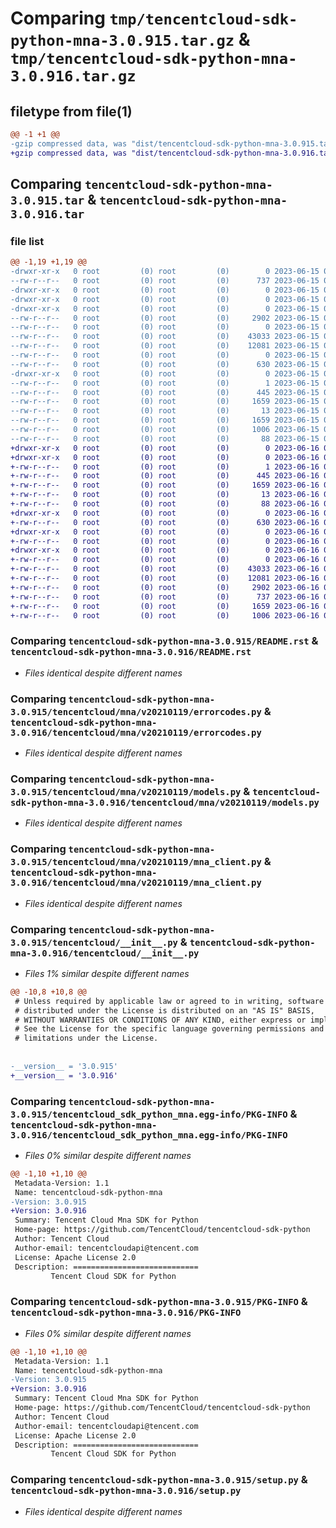 # Comparing `tmp/tencentcloud-sdk-python-mna-3.0.915.tar.gz` & `tmp/tencentcloud-sdk-python-mna-3.0.916.tar.gz`

## filetype from file(1)

```diff
@@ -1 +1 @@
-gzip compressed data, was "dist/tencentcloud-sdk-python-mna-3.0.915.tar", last modified: Thu Jun 15 00:29:27 2023, max compression
+gzip compressed data, was "dist/tencentcloud-sdk-python-mna-3.0.916.tar", last modified: Fri Jun 16 00:37:34 2023, max compression
```

## Comparing `tencentcloud-sdk-python-mna-3.0.915.tar` & `tencentcloud-sdk-python-mna-3.0.916.tar`

### file list

```diff
@@ -1,19 +1,19 @@
-drwxr-xr-x   0 root         (0) root         (0)        0 2023-06-15 00:29:27.000000 tencentcloud-sdk-python-mna-3.0.915/
--rw-r--r--   0 root         (0) root         (0)      737 2023-06-15 00:29:27.000000 tencentcloud-sdk-python-mna-3.0.915/README.rst
-drwxr-xr-x   0 root         (0) root         (0)        0 2023-06-15 00:29:27.000000 tencentcloud-sdk-python-mna-3.0.915/tencentcloud/
-drwxr-xr-x   0 root         (0) root         (0)        0 2023-06-15 00:29:27.000000 tencentcloud-sdk-python-mna-3.0.915/tencentcloud/mna/
-drwxr-xr-x   0 root         (0) root         (0)        0 2023-06-15 00:29:27.000000 tencentcloud-sdk-python-mna-3.0.915/tencentcloud/mna/v20210119/
--rw-r--r--   0 root         (0) root         (0)     2902 2023-06-15 00:29:27.000000 tencentcloud-sdk-python-mna-3.0.915/tencentcloud/mna/v20210119/errorcodes.py
--rw-r--r--   0 root         (0) root         (0)        0 2023-06-15 00:29:27.000000 tencentcloud-sdk-python-mna-3.0.915/tencentcloud/mna/v20210119/__init__.py
--rw-r--r--   0 root         (0) root         (0)    43033 2023-06-15 00:29:27.000000 tencentcloud-sdk-python-mna-3.0.915/tencentcloud/mna/v20210119/models.py
--rw-r--r--   0 root         (0) root         (0)    12081 2023-06-15 00:29:27.000000 tencentcloud-sdk-python-mna-3.0.915/tencentcloud/mna/v20210119/mna_client.py
--rw-r--r--   0 root         (0) root         (0)        0 2023-06-15 00:29:27.000000 tencentcloud-sdk-python-mna-3.0.915/tencentcloud/mna/__init__.py
--rw-r--r--   0 root         (0) root         (0)      630 2023-06-15 00:29:27.000000 tencentcloud-sdk-python-mna-3.0.915/tencentcloud/__init__.py
-drwxr-xr-x   0 root         (0) root         (0)        0 2023-06-15 00:29:27.000000 tencentcloud-sdk-python-mna-3.0.915/tencentcloud_sdk_python_mna.egg-info/
--rw-r--r--   0 root         (0) root         (0)        1 2023-06-15 00:29:27.000000 tencentcloud-sdk-python-mna-3.0.915/tencentcloud_sdk_python_mna.egg-info/dependency_links.txt
--rw-r--r--   0 root         (0) root         (0)      445 2023-06-15 00:29:27.000000 tencentcloud-sdk-python-mna-3.0.915/tencentcloud_sdk_python_mna.egg-info/SOURCES.txt
--rw-r--r--   0 root         (0) root         (0)     1659 2023-06-15 00:29:27.000000 tencentcloud-sdk-python-mna-3.0.915/tencentcloud_sdk_python_mna.egg-info/PKG-INFO
--rw-r--r--   0 root         (0) root         (0)       13 2023-06-15 00:29:27.000000 tencentcloud-sdk-python-mna-3.0.915/tencentcloud_sdk_python_mna.egg-info/top_level.txt
--rw-r--r--   0 root         (0) root         (0)     1659 2023-06-15 00:29:27.000000 tencentcloud-sdk-python-mna-3.0.915/PKG-INFO
--rw-r--r--   0 root         (0) root         (0)     1006 2023-06-15 00:29:27.000000 tencentcloud-sdk-python-mna-3.0.915/setup.py
--rw-r--r--   0 root         (0) root         (0)       88 2023-06-15 00:29:27.000000 tencentcloud-sdk-python-mna-3.0.915/setup.cfg
+drwxr-xr-x   0 root         (0) root         (0)        0 2023-06-16 00:37:34.000000 tencentcloud-sdk-python-mna-3.0.916/
+drwxr-xr-x   0 root         (0) root         (0)        0 2023-06-16 00:37:34.000000 tencentcloud-sdk-python-mna-3.0.916/tencentcloud_sdk_python_mna.egg-info/
+-rw-r--r--   0 root         (0) root         (0)        1 2023-06-16 00:37:34.000000 tencentcloud-sdk-python-mna-3.0.916/tencentcloud_sdk_python_mna.egg-info/dependency_links.txt
+-rw-r--r--   0 root         (0) root         (0)      445 2023-06-16 00:37:34.000000 tencentcloud-sdk-python-mna-3.0.916/tencentcloud_sdk_python_mna.egg-info/SOURCES.txt
+-rw-r--r--   0 root         (0) root         (0)     1659 2023-06-16 00:37:34.000000 tencentcloud-sdk-python-mna-3.0.916/tencentcloud_sdk_python_mna.egg-info/PKG-INFO
+-rw-r--r--   0 root         (0) root         (0)       13 2023-06-16 00:37:34.000000 tencentcloud-sdk-python-mna-3.0.916/tencentcloud_sdk_python_mna.egg-info/top_level.txt
+-rw-r--r--   0 root         (0) root         (0)       88 2023-06-16 00:37:34.000000 tencentcloud-sdk-python-mna-3.0.916/setup.cfg
+drwxr-xr-x   0 root         (0) root         (0)        0 2023-06-16 00:37:34.000000 tencentcloud-sdk-python-mna-3.0.916/tencentcloud/
+-rw-r--r--   0 root         (0) root         (0)      630 2023-06-16 00:37:34.000000 tencentcloud-sdk-python-mna-3.0.916/tencentcloud/__init__.py
+drwxr-xr-x   0 root         (0) root         (0)        0 2023-06-16 00:37:34.000000 tencentcloud-sdk-python-mna-3.0.916/tencentcloud/mna/
+-rw-r--r--   0 root         (0) root         (0)        0 2023-06-16 00:37:34.000000 tencentcloud-sdk-python-mna-3.0.916/tencentcloud/mna/__init__.py
+drwxr-xr-x   0 root         (0) root         (0)        0 2023-06-16 00:37:34.000000 tencentcloud-sdk-python-mna-3.0.916/tencentcloud/mna/v20210119/
+-rw-r--r--   0 root         (0) root         (0)        0 2023-06-16 00:37:34.000000 tencentcloud-sdk-python-mna-3.0.916/tencentcloud/mna/v20210119/__init__.py
+-rw-r--r--   0 root         (0) root         (0)    43033 2023-06-16 00:37:34.000000 tencentcloud-sdk-python-mna-3.0.916/tencentcloud/mna/v20210119/models.py
+-rw-r--r--   0 root         (0) root         (0)    12081 2023-06-16 00:37:34.000000 tencentcloud-sdk-python-mna-3.0.916/tencentcloud/mna/v20210119/mna_client.py
+-rw-r--r--   0 root         (0) root         (0)     2902 2023-06-16 00:37:34.000000 tencentcloud-sdk-python-mna-3.0.916/tencentcloud/mna/v20210119/errorcodes.py
+-rw-r--r--   0 root         (0) root         (0)      737 2023-06-16 00:37:34.000000 tencentcloud-sdk-python-mna-3.0.916/README.rst
+-rw-r--r--   0 root         (0) root         (0)     1659 2023-06-16 00:37:34.000000 tencentcloud-sdk-python-mna-3.0.916/PKG-INFO
+-rw-r--r--   0 root         (0) root         (0)     1006 2023-06-16 00:37:34.000000 tencentcloud-sdk-python-mna-3.0.916/setup.py
```

### Comparing `tencentcloud-sdk-python-mna-3.0.915/README.rst` & `tencentcloud-sdk-python-mna-3.0.916/README.rst`

 * *Files identical despite different names*

### Comparing `tencentcloud-sdk-python-mna-3.0.915/tencentcloud/mna/v20210119/errorcodes.py` & `tencentcloud-sdk-python-mna-3.0.916/tencentcloud/mna/v20210119/errorcodes.py`

 * *Files identical despite different names*

### Comparing `tencentcloud-sdk-python-mna-3.0.915/tencentcloud/mna/v20210119/models.py` & `tencentcloud-sdk-python-mna-3.0.916/tencentcloud/mna/v20210119/models.py`

 * *Files identical despite different names*

### Comparing `tencentcloud-sdk-python-mna-3.0.915/tencentcloud/mna/v20210119/mna_client.py` & `tencentcloud-sdk-python-mna-3.0.916/tencentcloud/mna/v20210119/mna_client.py`

 * *Files identical despite different names*

### Comparing `tencentcloud-sdk-python-mna-3.0.915/tencentcloud/__init__.py` & `tencentcloud-sdk-python-mna-3.0.916/tencentcloud/__init__.py`

 * *Files 1% similar despite different names*

```diff
@@ -10,8 +10,8 @@
 # Unless required by applicable law or agreed to in writing, software
 # distributed under the License is distributed on an "AS IS" BASIS,
 # WITHOUT WARRANTIES OR CONDITIONS OF ANY KIND, either express or implied.
 # See the License for the specific language governing permissions and
 # limitations under the License.
 
 
-__version__ = '3.0.915'
+__version__ = '3.0.916'
```

### Comparing `tencentcloud-sdk-python-mna-3.0.915/tencentcloud_sdk_python_mna.egg-info/PKG-INFO` & `tencentcloud-sdk-python-mna-3.0.916/tencentcloud_sdk_python_mna.egg-info/PKG-INFO`

 * *Files 0% similar despite different names*

```diff
@@ -1,10 +1,10 @@
 Metadata-Version: 1.1
 Name: tencentcloud-sdk-python-mna
-Version: 3.0.915
+Version: 3.0.916
 Summary: Tencent Cloud Mna SDK for Python
 Home-page: https://github.com/TencentCloud/tencentcloud-sdk-python
 Author: Tencent Cloud
 Author-email: tencentcloudapi@tencent.com
 License: Apache License 2.0
 Description: ============================
         Tencent Cloud SDK for Python
```

### Comparing `tencentcloud-sdk-python-mna-3.0.915/PKG-INFO` & `tencentcloud-sdk-python-mna-3.0.916/PKG-INFO`

 * *Files 0% similar despite different names*

```diff
@@ -1,10 +1,10 @@
 Metadata-Version: 1.1
 Name: tencentcloud-sdk-python-mna
-Version: 3.0.915
+Version: 3.0.916
 Summary: Tencent Cloud Mna SDK for Python
 Home-page: https://github.com/TencentCloud/tencentcloud-sdk-python
 Author: Tencent Cloud
 Author-email: tencentcloudapi@tencent.com
 License: Apache License 2.0
 Description: ============================
         Tencent Cloud SDK for Python
```

### Comparing `tencentcloud-sdk-python-mna-3.0.915/setup.py` & `tencentcloud-sdk-python-mna-3.0.916/setup.py`

 * *Files identical despite different names*


